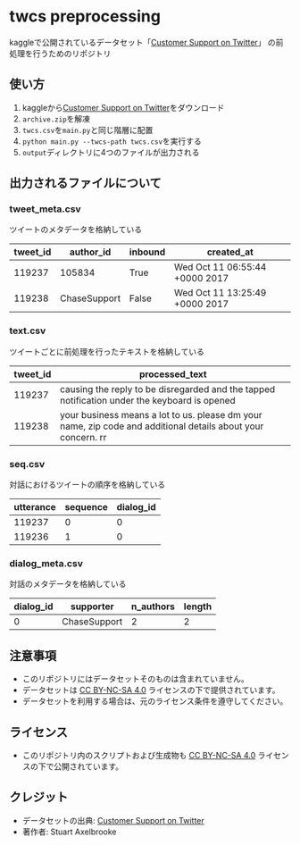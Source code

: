 # twcs preprocessing

kaggleで公開されているデータセット「[Customer Support on Twitter](https://www.kaggle.com/datasets/thoughtvector/customer-support-on-twitter)」
の前処理を行うためのリポジトリ

## 使い方

1. kaggleから[Customer Support on Twitter](https://www.kaggle.com/datasets/thoughtvector/customer-support-on-twitter)をダウンロード
2. `archive.zip`を解凍
3. `twcs.csv`を`main.py`と同じ階層に配置
4. `python main.py --twcs-path twcs.csv`を実行する
5. `output`ディレクトリに4つのファイルが出力される

## 出力されるファイルについて

### tweet_meta.csv

ツイートのメタデータを格納している

| tweet_id | author_id    | inbound | created_at                     |
| -------- | ------------ | ------- | ------------------------------ |
| 119237   | 105834       | True    | Wed Oct 11 06:55:44 +0000 2017 |
| 119238   | ChaseSupport | False   | Wed Oct 11 13:25:49 +0000 2017 |

### text.csv

ツイートごとに前処理を行ったテキストを格納している

| tweet_id | processed_text                                                                                               |
| -------- | ------------------------------------------------------------------------------------------------------------ |
| 119237   | causing the reply to be disregarded and the tapped notification under the keyboard is opened                 |
| 119238   | your business means a lot to us. please dm your name, zip code and additional details about your concern. rr |

### seq.csv

対話におけるツイートの順序を格納している

| utterance | sequence | dialog_id |
| --------- | -------- | --------- |
| 119237    | 0        | 0         |
| 119236    | 1        | 0         |

### dialog_meta.csv

対話のメタデータを格納している

| dialog_id | supporter    | n_authors | length |
| --------- | ------------ | --------- | ------ |
| 0         | ChaseSupport | 2         | 2      |

## 注意事項

- このリポジトリにはデータセットそのものは含まれていません。
- データセットは [CC BY-NC-SA 4.0](https://creativecommons.org/licenses/by-nc-sa/4.0/) ライセンスの下で提供されています。
- データセットを利用する場合は、元のライセンス条件を遵守してください。

## ライセンス

- このリポジトリ内のスクリプトおよび生成物も [CC BY-NC-SA 4.0](https://creativecommons.org/licenses/by-nc-sa/4.0/) ライセンスの下で公開されています。

## クレジット

- データセットの出典: [Customer Support on Twitter](https://www.kaggle.com/datasets/thoughtvector/customer-support-on-twitter)
- 著作者: Stuart Axelbrooke
